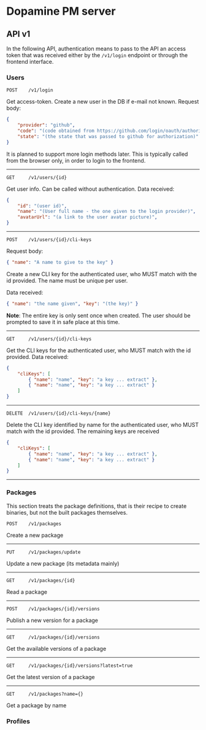 # Dopamine PM server

## API v1

In the following API, authentication means to pass to the API an access token
that was received either by the `/v1/login` endpoint or through the frontend
interface.

### Users

```
POST    /v1/login
```
Get access-token. Create a new user in the DB if e-mail not known.
Request body:
```json
{
    "provider": "github",
    "code": "(code obtained from https://github.com/login/oauth/authorize)",
    "state": "(the state that was passed to github for authorization)"
}
 ```
It is planned to support more login methods later. This is typically called
from the browser only, in order to login to the frontend.

---

```
GET     /v1/users/{id}
```
Get user info. Can be called without authentication.
Data received:
```json
{
    "id": "(user id)",
    "name": "(User full name - the one given to the login provider)",
    "avatarUrl": "(a link to the user avatar picture)",
}
```

---

```
POST    /v1/users/{id}/cli-keys
```
Request body:
```json
{ "name": "A name to give to the key" }
```

Create a new CLI key for the authenticated user, who MUST match with
the id provided.
The name must be unique per user.

Data received:
```json
{ "name": "the name given", "key": "(the key)" }
```
__Note__: The entire key is only sent once when created. The user should be
prompted to save it in safe place at this time.

---

```
GET     /v1/users/{id}/cli-keys
```
Get the CLI keys for the authenticated user, who MUST match with
the id provided.
Data received:
```json
{
    "cliKeys": [
        { "name": "name", "key": "a key ... extract" },
        { "name": "name", "key": "a key ... extract" }
    ]
}
```

---

```
DELETE  /v1/users/{id}/cli-keys/{name}
```
Delete the CLI key identified by name for the authenticated user, who MUST match with
the id provided.
The remaining keys are received
```json
{
    "cliKeys": [
        { "name": "name", "key": "a key ... extract" },
        { "name": "name", "key": "a key ... extract" }
    ]
}
```

---

### Packages

This section treats the package definitions, that is their recipe to create binaries, but not the built packages themselves.

```
POST    /v1/packages
```
Create a new package

---

```
PUT     /v1/packages/update
```
Update a new package (its metadata mainly)

---

```
GET     /v1/packages/{id}
```
Read a package

---

```
POST    /v1/packages/{id}/versions
```
Publish a new version for a package

---

```
GET     /v1/packages/{id}/versions
```
Get the available versions of a package

---

```
GET     /v1/packages/{id}/versions?latest=true
```
Get the latest version of a package

---

```
GET     /v1/packages?name={}
```
Get a package by name

### Profiles

